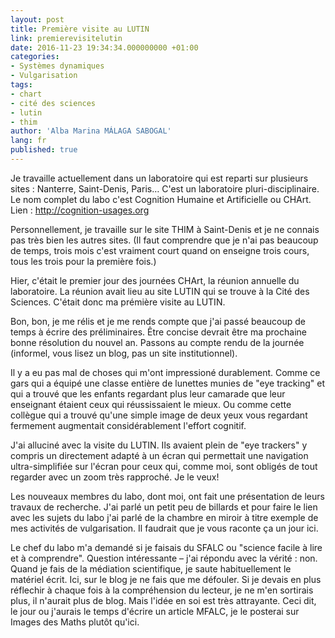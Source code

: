 ```yaml
---
layout: post
title: Première visite au LUTIN
link: premierevisitelutin
date: 2016-11-23 19:34:34.000000000 +01:00
categories:
- Systèmes dynamiques
- Vulgarisation
tags:
- chart
- cité des sciences
- lutin
- thim
author: 'Alba Marina MÁLAGA SABOGAL'
lang: fr
published: true
---
```


Je travaille actuellement dans un laboratoire qui est reparti sur plusieurs sites : Nanterre, Saint-Denis, Paris… C'est un laboratoire pluri-disciplinaire. Le nom complet du labo c'est Cognition Humaine et Artificielle ou CHArt. Lien : http://cognition-usages.org

Personnellement, je travaille sur le site THIM à Saint-Denis et je ne connais pas très bien les autres sites. (Il faut comprendre que je n'ai pas beaucoup de temps, trois mois c'est vraiment court quand on enseigne trois cours, tous les trois pour la première fois.)

Hier, c'était le premier jour des journées CHArt, la réunion annuelle du laboratoire. La réunion avait lieu au site LUTIN qui se trouve à la Cité des Sciences. C'était donc ma prémière visite au LUTIN.

Bon, bon, je me rélis et je me rends compte que j'ai passé beaucoup de temps à écrire des préliminaires. Être concise devrait être ma prochaine bonne résolution du nouvel an. Passons au compte rendu de la journée (informel, vous lisez un blog, pas un site institutionnel).

Il y a eu pas mal de choses qui m'ont impressioné durablement. Comme ce gars qui a équipé une classe entière de lunettes munies de "eye tracking" et qui a trouvé que les enfants regardant plus leur camarade que leur enseignant étaient ceux qui réussissaient le mieux. Ou comme cette collègue qui a trouvé qu'une simple image de deux yeux vous regardant fermement augmentait considérablement l'effort cognitif.

J'ai alluciné avec la visite du LUTIN. Ils avaient plein de "eye trackers" y compris un directement adapté à un écran qui permettait une navigation ultra-simplifiée sur l'écran pour ceux qui, comme moi, sont obligés de tout regarder avec un zoom très rapproché. Je le veux!

Les nouveaux membres du labo, dont moi, ont fait une présentation de leurs travaux de recherche. J'ai parlé un petit peu de billards et pour faire le lien avec les sujets du labo j'ai parlé de la chambre en miroir à titre exemple de mes activités de vulgarisation. Il faudrait que je vous raconte ça un jour ici.

Le chef du labo m'a demandé si je faisais du SFALC ou "science facile à lire et à comprendre". Question intéressante – j'ai répondu avec la vérité : non. Quand je fais de la médiation scientifique, je saute habituellement le matériel écrit. Ici, sur le blog je ne fais que me défouler. Si je devais en plus réflechir à chaque fois à la compréhension du lecteur, je ne m'en sortirais plus, il n'aurait plus de blog. Mais l'idée en soi est très attrayante. Ceci dit, le jour ou j'aurais le temps d'écrire un article MFALC, je le posterai sur Images des Maths plutôt qu'ici.
